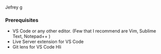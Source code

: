 Jefrey g


### Prerequisites

- VS Code or any other editor. (Few that I recommend are Vim, Sublime Text, Notepad++ )
- Live Server extension for VS Code
- Git lens for VS Code
HIi
